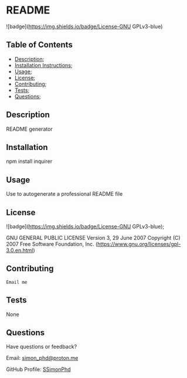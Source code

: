 # README

![badge](https://img.shields.io/badge/License-GNU GPLv3-blue)

## Table of Contents

- [Description](#description);
- [Installation Instructions](#installation);
- [Usage](#usage);
- [License](#license);
- [Contributing](#contribute);
- [Tests](#tests);
- [Questions](#questions);

## Description

  README generator

## Installation

  npm install inquirer

## Usage

  Use to autogenerate a professional README file

## License

  ![badge](https://img.shields.io/badge/License-GNU GPLv3-blue);

  GNU GENERAL PUBLIC LICENSE Version 3, 29 June 2007
		Copyright (C) 2007 Free Software Foundation, Inc. (https://www.gnu.org/licenses/gpl-3.0.en.html)

## Contributing

	Email me

## Tests

  None

## Questions

  Have questions or feedback?

  Email: simon_phd@proton.me

  GitHub Profile: [SSimonPhd](https://github.com/SSimonPhd/)